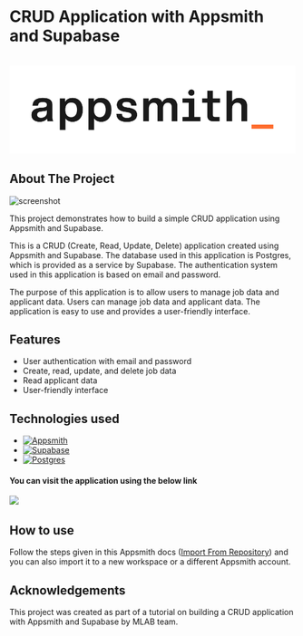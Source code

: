# CRUD Application with Appsmith and Supabase

<br />
<div align="center">
  <a href="https://github.com/appsmithorg/appsmith/">
    <img src="https://github.com/appsmithorg/appsmith/blob/release/static/appsmith_logo_primary.png" alt="Logo">
  </a>
</div>


## About The Project

![screenshot](https://github.com/mfec-mlab/appsmith-sample-crud/blob/main/appsmith-sample-crud.gif)

This project demonstrates how to build a simple CRUD application using Appsmith and Supabase.

This is a CRUD (Create, Read, Update, Delete) application created using Appsmith and Supabase.
The database used in this application is Postgres, which is provided as a service by Supabase. The authentication system used in this application is based on email and password.

The purpose of this application is to allow users to manage job data and applicant data. Users can manage job data and applicant data. The application is easy to use and provides a user-friendly interface.

## Features
- User authentication with email and password
- Create, read, update, and delete job data
- Read applicant data
- User-friendly interface

## Technologies used

* [![Appsmith][Appsmith]][Appsmith-url]
* [![Supabase][Supabase]][Supabase-url]
* [![Postgres][Postgres]][Postgres-url]


#### You can visit the application using the below link

[![](https://assets.appsmith.com/git-sync/Buttons.svg) ](http://157.245.50.19/applications/644132f70395b93d50511351/pages/644132f70395b93d50511354) 

## How to use

Follow the steps given in this Appsmith docs ([Import From Repository](https://docs.appsmith.com/advanced-concepts/version-control-with-git/import-from-repository)) and you can also import it to a new workspace or a different Appsmith account.


## Acknowledgements
This project was created as part of a tutorial on building a CRUD application with Appsmith and Supabase by MLAB team.


<!-- MARKDOWN LINKS & IMAGES -->
<!-- https://www.markdownguide.org/basic-syntax/#reference-style-links -->
[product-screenshot]: images/screenshot.png



[Appsmith]: https://img.shields.io/badge/-Appsmith-orange?style=for-the-badge
[Appsmith-url]: https://www.appsmith.com/
[Postgres]: https://img.shields.io/badge/postgres-%23316192.svg?style=for-the-badge&logo=postgresql&logoColor=white
[Postgres-url]: https://www.postgresql.org/
[Supabase]: https://img.shields.io/badge/Supabase-3ECF8E?style=for-the-badge&logo=supabase&logoColor=white
[Supabase-url]: https://supabase.com/


